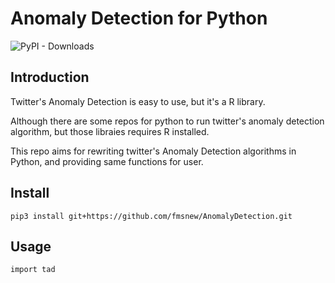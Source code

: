 # Anomaly Detection for Python

![PyPI - Downloads](https://img.shields.io/pypi/dm/tad?color=lightgreen&label=PyPI)

## Introduction

Twitter's Anomaly Detection is easy to use, but it's a R library. 

Although there are some repos for python to run twitter's anomaly detection algorithm, but those libraies requires R installed.

This repo aims for rewriting twitter's Anomaly Detection algorithms in Python, and providing same functions for user.


## Install

```
pip3 install git+https://github.com/fmsnew/AnomalyDetection.git
```

## Usage

```
import tad
```
